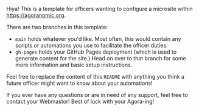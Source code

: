 Hiya! This is a template for officers wanting to configure a microsite within <https://agoranomic.org>.

There are two branches in this template:

- `main` holds whatever you'd like. Most often, this would contain any scripts or automations you use to facilitate the officer duties.
- `gh-pages` holds your GitHub Pages deployment (which is used to generate content for the site.) Head on over to that branch for some more information and basic setup instructions.

Feel free to replace the content of this `README` with anything you think a future officer might want to know about your automations!

If you ever have any questions or are in need of any support, feel free to contact your Webmastor! Best of luck with your Agora-ing!
